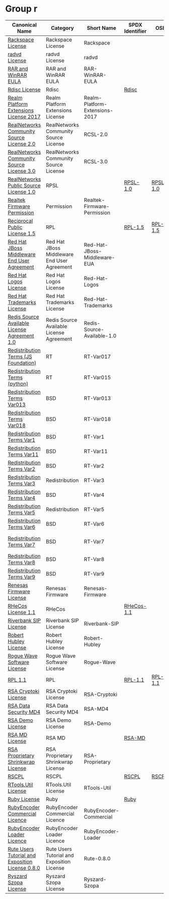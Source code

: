 # Group r

|Canonical Name|Category|Short Name|SPDX Identifier|OSI|ScanCode|Matched ScanCode|Type|
| --- | --- | --- | --- | --- | --- | --- | --- |
|[Rackspace License]([ra]/Rackspace-License.yaml)|Rackspace License|Rackspace| | | [rackspace](https://github.com/nexB/scancode-toolkit/blob/develop/src/licensedcode/data/licenses/rackspace.LICENSE) | [rackspace](https://github.com/nexB/scancode-toolkit/blob/develop/src/licensedcode/data/licenses/rackspace.LICENSE) |terms|
|[radvd License]([ra]/radvd-License.yaml)|radvd License|radvd| | | [radvd](https://github.com/nexB/scancode-toolkit/blob/develop/src/licensedcode/data/licenses/radvd.LICENSE) | [radvd](https://github.com/nexB/scancode-toolkit/blob/develop/src/licensedcode/data/licenses/radvd.LICENSE) |terms|
|[RAR and WinRAR EULA]([ra]/RAR-and-WinRAR-EULA.yaml)|RAR and WinRAR EULA|RAR-WinRAR-EULA| | | [rar-winrar-eula](https://github.com/nexB/scancode-toolkit/blob/develop/src/licensedcode/data/licenses/rar-winrar-eula.LICENSE) | [rar-winrar-eula](https://github.com/nexB/scancode-toolkit/blob/develop/src/licensedcode/data/licenses/rar-winrar-eula.LICENSE) |terms|
|[Rdisc License]([rd]/Rdisc-License.yaml)|Rdisc| |[Rdisc](https://spdx.org/licenses/preview/Rdisc.html)| | [rdisc](https://github.com/nexB/scancode-toolkit/blob/develop/src/licensedcode/data/licenses/rdisc.LICENSE) | [rdisc](https://github.com/nexB/scancode-toolkit/blob/develop/src/licensedcode/data/licenses/rdisc.LICENSE) |terms|
|[Realm Platform Extensions License 2017]([re]/Realm-Platform-Extensions-License-2017.yaml)|Realm Platform Extensions License|Realm-Platform-Extensions-2017| | | [realm-platform-extension-2017](https://github.com/nexB/scancode-toolkit/blob/develop/src/licensedcode/data/licenses/realm-platform-extension-2017.LICENSE) | |terms|
|[RealNetworks Community Source License 2.0]([re]/RealNetworks-Community-Source-License-2.0.yaml)|RealNetworks Community Source License|RCSL-2.0| | | [rcsl-2.0](https://github.com/nexB/scancode-toolkit/blob/develop/src/licensedcode/data/licenses/rcsl-2.0.LICENSE) | [rcsl-2.0](https://github.com/nexB/scancode-toolkit/blob/develop/src/licensedcode/data/licenses/rcsl-2.0.LICENSE) |terms|
|[RealNetworks Community Source License 3.0]([re]/RealNetworks-Community-Source-License-3.0.yaml)|RealNetworks Community Source License|RCSL-3.0| | | [rcsl-3.0](https://github.com/nexB/scancode-toolkit/blob/develop/src/licensedcode/data/licenses/rcsl-3.0.LICENSE) | [rcsl-3.0](https://github.com/nexB/scancode-toolkit/blob/develop/src/licensedcode/data/licenses/rcsl-3.0.LICENSE) |terms|
|[RealNetworks Public Source License 1.0]([re]/RealNetworks-Public-Source-License-1.0.yaml)|RPSL| |[RPSL-1.0](https://spdx.org/licenses/preview/RPSL-1.0.html)| [RPSL-1.0](https://opensource.org/licenses/RPSL-1.0) | [rpsl-1.0](https://github.com/nexB/scancode-toolkit/blob/develop/src/licensedcode/data/licenses/rpsl-1.0.LICENSE) | [rpsl-1.0](https://github.com/nexB/scancode-toolkit/blob/develop/src/licensedcode/data/licenses/rpsl-1.0.LICENSE) |terms|
|[Realtek Firmware Permission]([re]/Realtek-Firmware-Permission.yaml)|Permission|Realtek-Firmware-Permission| | | | [other-permissive](https://github.com/nexB/scancode-toolkit/blob/develop/src/licensedcode/data/licenses/other-permissive.LICENSE) |terms|
|[Reciprocal Public License 1.5]([re]/Reciprocal-Public-License-1.5.yaml)|RPL| |[RPL-1.5](https://spdx.org/licenses/preview/RPL-1.5.html)| [RPL-1.5](https://opensource.org/licenses/RPL-1.5) | [rpl-1.5](https://github.com/nexB/scancode-toolkit/blob/develop/src/licensedcode/data/licenses/rpl-1.5.LICENSE) | [rpl-1.5](https://github.com/nexB/scancode-toolkit/blob/develop/src/licensedcode/data/licenses/rpl-1.5.LICENSE) |terms|
|[Red Hat JBoss Middleware End User Agreement]([re]/Red-Hat-JBoss-Middleware-End-User-Agreement.yaml)|Red Hat JBoss Middleware End User Agreement|Red-Hat-JBoss-Middleware-EUA| | | | |terms|
|[Red Hat Logos License]([re]/Red-Hat-Logos-License.yaml)|Red Hat Logos License|Red-Hat-Logos| | | [red-hat-logos](https://github.com/nexB/scancode-toolkit/blob/develop/src/licensedcode/data/licenses/red-hat-logos.LICENSE) | [red-hat-logos](https://github.com/nexB/scancode-toolkit/blob/develop/src/licensedcode/data/licenses/red-hat-logos.LICENSE) |terms|
|[Red Hat Trademarks License]([re]/Red-Hat-Trademarks-License.yaml)|Red Hat Trademarks License|Red-Hat-Trademarks| | | [red-hat-trademarks](https://github.com/nexB/scancode-toolkit/blob/develop/src/licensedcode/data/licenses/red-hat-trademarks.LICENSE) | [red-hat-trademarks](https://github.com/nexB/scancode-toolkit/blob/develop/src/licensedcode/data/licenses/red-hat-trademarks.LICENSE) |terms|
|[Redis Source Available License Agreement 1.0]([re]/Redis-Source-Available-License-Agreement-1.0.yaml)|Redis Source Available License Agreement|Redis-Source-Available-1.0| | | [redis-source-available-1.0](https://github.com/nexB/scancode-toolkit/blob/develop/src/licensedcode/data/licenses/redis-source-available-1.0.LICENSE) | [redis-source-available-1.0](https://github.com/nexB/scancode-toolkit/blob/develop/src/licensedcode/data/licenses/redis-source-available-1.0.LICENSE) |terms|
|[Redistribution Terms (JS Foundation)]([re]/Redistribution-Terms-(JS-Foundation).yaml)|RT|RT-Var017| | | | |terms|
|[Redistribution Terms (python)]([re]/Redistribution-Terms-(python).yaml)|RT|RT-Var015| | | | |terms|
|[Redistribution Terms Var013]([re]/Redistribution-Terms-Var013.yaml)|BSD|RT-Var013| | | | [bsd-original-uc-1986](https://github.com/nexB/scancode-toolkit/blob/develop/src/licensedcode/data/licenses/bsd-original-uc-1986.LICENSE) |terms|
|[Redistribution Terms Var018]([re]/Redistribution-Terms-Var018.yaml)|BSD|RT-Var018| | | | [bsd-original-uc-1986](https://github.com/nexB/scancode-toolkit/blob/develop/src/licensedcode/data/licenses/bsd-original-uc-1986.LICENSE) |terms|
|[Redistribution Terms Var1]([re]/Redistribution-Terms-Var1.yaml)|BSD|RT-Var1| | | | [other-permissive](https://github.com/nexB/scancode-toolkit/blob/develop/src/licensedcode/data/licenses/other-permissive.LICENSE) |terms|
|[Redistribution Terms Var11]([re]/Redistribution-Terms-Var11.yaml)|BSD|RT-Var11| | | | [tcp-wrappers](https://github.com/nexB/scancode-toolkit/blob/develop/src/licensedcode/data/licenses/tcp-wrappers.LICENSE) |terms|
|[Redistribution Terms Var2]([re]/Redistribution-Terms-Var2.yaml)|BSD|RT-Var2| | | | [bsd-original-uc-1986](https://github.com/nexB/scancode-toolkit/blob/develop/src/licensedcode/data/licenses/bsd-original-uc-1986.LICENSE) |terms|
|[Redistribution Terms Var3]([re]/Redistribution-Terms-Var3.yaml)|Redistribution|RT-Var3| | | | [boost-original](https://github.com/nexB/scancode-toolkit/blob/develop/src/licensedcode/data/licenses/boost-original.LICENSE) |terms|
|[Redistribution Terms Var4]([re]/Redistribution-Terms-Var4.yaml)|BSD|RT-Var4| | | | [bsd-original-uc-1986](https://github.com/nexB/scancode-toolkit/blob/develop/src/licensedcode/data/licenses/bsd-original-uc-1986.LICENSE) |terms|
|[Redistribution Terms Var5]([re]/Redistribution-Terms-Var5.yaml)|Redistribution|RT-Var5| | | | [delorie-historical](https://github.com/nexB/scancode-toolkit/blob/develop/src/licensedcode/data/licenses/delorie-historical.LICENSE) |terms|
|[Redistribution Terms Var6]([re]/Redistribution-Terms-Var6.yaml)|BSD|RT-Var6| | | [bsla-no-advert](https://github.com/nexB/scancode-toolkit/blob/develop/src/licensedcode/data/licenses/bsla-no-advert.LICENSE) | [bsla](https://github.com/nexB/scancode-toolkit/blob/develop/src/licensedcode/data/licenses/bsla.LICENSE) |terms|
|[Redistribution Terms Var7]([re]/Redistribution-Terms-Var7.yaml)|BSD|RT-Var7| | | [bsla](https://github.com/nexB/scancode-toolkit/blob/develop/src/licensedcode/data/licenses/bsla.LICENSE), [bsd-original-uc-1990](https://github.com/nexB/scancode-toolkit/blob/develop/src/licensedcode/data/licenses/bsd-original-uc-1990.LICENSE) | [bsla](https://github.com/nexB/scancode-toolkit/blob/develop/src/licensedcode/data/licenses/bsla.LICENSE) |terms|
|[Redistribution Terms Var8]([re]/Redistribution-Terms-Var8.yaml)|BSD|RT-Var8| | | | [delorie-historical](https://github.com/nexB/scancode-toolkit/blob/develop/src/licensedcode/data/licenses/delorie-historical.LICENSE) |terms|
|[Redistribution Terms Var9]([re]/Redistribution-Terms-Var9.yaml)|BSD|RT-Var9| | | [bsd-axis](https://github.com/nexB/scancode-toolkit/blob/develop/src/licensedcode/data/licenses/bsd-axis.LICENSE) | [bsd-axis](https://github.com/nexB/scancode-toolkit/blob/develop/src/licensedcode/data/licenses/bsd-axis.LICENSE) |terms|
|[Renesas Firmware License]([re]/Renesas-Firmware-License.yaml)|Renesas Firmware|Renesas-Firmware| | | | [bsd-new](https://github.com/nexB/scancode-toolkit/blob/develop/src/licensedcode/data/licenses/bsd-new.LICENSE) |terms|
|[RHeCos License 1.1]([rh]/RHeCos-License-1.1.yaml)|RHeCos| |[RHeCos-1.1](https://spdx.org/licenses/preview/RHeCos-1.1.html)| | [ecosrh-1.1](https://github.com/nexB/scancode-toolkit/blob/develop/src/licensedcode/data/licenses/ecosrh-1.1.LICENSE) | [ecosrh-1.1](https://github.com/nexB/scancode-toolkit/blob/develop/src/licensedcode/data/licenses/ecosrh-1.1.LICENSE) |terms|
|[Riverbank SIP License]([ri]/Riverbank-SIP-License.yaml)|Riverbank SIP License|Riverbank-SIP| | | [riverbank-sip](https://github.com/nexB/scancode-toolkit/blob/develop/src/licensedcode/data/licenses/riverbank-sip.LICENSE) | [riverbank-sip](https://github.com/nexB/scancode-toolkit/blob/develop/src/licensedcode/data/licenses/riverbank-sip.LICENSE) |terms|
|[Robert Hubley License]([ro]/Robert-Hubley-License.yaml)|Robert Hubley License|Robert-Hubley| | | [robert-hubley](https://github.com/nexB/scancode-toolkit/blob/develop/src/licensedcode/data/licenses/robert-hubley.LICENSE) | [robert-hubley](https://github.com/nexB/scancode-toolkit/blob/develop/src/licensedcode/data/licenses/robert-hubley.LICENSE) |terms|
|[Rogue Wave Software License]([ro]/Rogue-Wave-Software-License.yaml)|Rogue Wave Software License|Rogue-Wave| | | [rogue-wave](https://github.com/nexB/scancode-toolkit/blob/develop/src/licensedcode/data/licenses/rogue-wave.LICENSE) | [rogue-wave](https://github.com/nexB/scancode-toolkit/blob/develop/src/licensedcode/data/licenses/rogue-wave.LICENSE) |terms|
|[RPL 1.1]([rp]/RPL-1.1.yaml)|RPL| |[RPL-1.1](https://spdx.org/licenses/preview/RPL-1.1.html)| [RPL-1.1](https://opensource.org/licenses/RPL-1.1) | [rpl-1.1](https://github.com/nexB/scancode-toolkit/blob/develop/src/licensedcode/data/licenses/rpl-1.1.LICENSE) | [rpl-1.1](https://github.com/nexB/scancode-toolkit/blob/develop/src/licensedcode/data/licenses/rpl-1.1.LICENSE) |terms|
|[RSA Cryptoki License]([rs]/RSA-Cryptoki-License.yaml)|RSA Cryptoki License|RSA-Cryptoki| | | [rsa-cryptoki](https://github.com/nexB/scancode-toolkit/blob/develop/src/licensedcode/data/licenses/rsa-cryptoki.LICENSE) | [rsa-cryptoki](https://github.com/nexB/scancode-toolkit/blob/develop/src/licensedcode/data/licenses/rsa-cryptoki.LICENSE) |terms|
|[RSA Data Security MD4]([rs]/RSA-Data-Security-MD4.yaml)|RSA Data Security MD4|RSA-MD4| | | [rsa-md4](https://github.com/nexB/scancode-toolkit/blob/develop/src/licensedcode/data/licenses/rsa-md4.LICENSE) | |terms|
|[RSA Demo License]([rs]/RSA-Demo-License.yaml)|RSA Demo License|RSA-Demo| | | [rsa-demo](https://github.com/nexB/scancode-toolkit/blob/develop/src/licensedcode/data/licenses/rsa-demo.LICENSE) | [rsa-demo](https://github.com/nexB/scancode-toolkit/blob/develop/src/licensedcode/data/licenses/rsa-demo.LICENSE) |terms|
|[RSA MD License]([rs]/RSA-MD-License.yaml)|RSA MD| |[RSA-MD](https://spdx.org/licenses/preview/RSA-MD.html)| | [rsa-md5](https://github.com/nexB/scancode-toolkit/blob/develop/src/licensedcode/data/licenses/rsa-md5.LICENSE) | [rsa-md5](https://github.com/nexB/scancode-toolkit/blob/develop/src/licensedcode/data/licenses/rsa-md5.LICENSE) |terms|
|[RSA Proprietary Shrinkwrap License]([rs]/RSA-Proprietary-Shrinkwrap-License.yaml)|RSA Proprietary Shrinkwrap License|RSA-Proprietary| | | [rsa-proprietary](https://github.com/nexB/scancode-toolkit/blob/develop/src/licensedcode/data/licenses/rsa-proprietary.LICENSE) | [rsa-proprietary](https://github.com/nexB/scancode-toolkit/blob/develop/src/licensedcode/data/licenses/rsa-proprietary.LICENSE) |terms|
|[RSCPL]([rs]/RSCPL.yaml)|RSCPL| |[RSCPL](https://spdx.org/licenses/preview/RSCPL.html)| [RSCPL](https://opensource.org/licenses/RSCPL) | [ricoh-1.0](https://github.com/nexB/scancode-toolkit/blob/develop/src/licensedcode/data/licenses/ricoh-1.0.LICENSE) | [ricoh-1.0](https://github.com/nexB/scancode-toolkit/blob/develop/src/licensedcode/data/licenses/ricoh-1.0.LICENSE) |terms|
|[RTools.Util License]([rt]/RTools.Util-License.yaml)|RTools.Util License|RTools-Util| | | [rtools-util](https://github.com/nexB/scancode-toolkit/blob/develop/src/licensedcode/data/licenses/rtools-util.LICENSE) | [rtools-util](https://github.com/nexB/scancode-toolkit/blob/develop/src/licensedcode/data/licenses/rtools-util.LICENSE) |terms|
|[Ruby License]([ru]/Ruby-License.yaml)|Ruby| |[Ruby](https://spdx.org/licenses/preview/Ruby.html)| | [ruby](https://github.com/nexB/scancode-toolkit/blob/develop/src/licensedcode/data/licenses/ruby.LICENSE) | [ruby](https://github.com/nexB/scancode-toolkit/blob/develop/src/licensedcode/data/licenses/ruby.LICENSE) |terms|
|[RubyEncoder Commercial Licence]([ru]/RubyEncoder-Commercial-Licence.yaml)|RubyEncoder Commercial Licence|RubyEncoder-Commercial| | | [rubyencoder-commercial](https://github.com/nexB/scancode-toolkit/blob/develop/src/licensedcode/data/licenses/rubyencoder-commercial.LICENSE) | [rubyencoder-commercial](https://github.com/nexB/scancode-toolkit/blob/develop/src/licensedcode/data/licenses/rubyencoder-commercial.LICENSE) |terms|
|[RubyEncoder Loader Licence]([ru]/RubyEncoder-Loader-Licence.yaml)|RubyEncoder Loader Licence|RubyEncoder-Loader| | | [rubyencoder-loader](https://github.com/nexB/scancode-toolkit/blob/develop/src/licensedcode/data/licenses/rubyencoder-loader.LICENSE) | [rubyencoder-loader](https://github.com/nexB/scancode-toolkit/blob/develop/src/licensedcode/data/licenses/rubyencoder-loader.LICENSE) |terms|
|[Rute Users Tutorial and Exposition License 0.8.0]([ru]/Rute-Users-Tutorial-and-Exposition-License-0.8.0.yaml)|Rute Users Tutorial and Exposition License|Rute-0.8.0| | | [rute](https://github.com/nexB/scancode-toolkit/blob/develop/src/licensedcode/data/licenses/rute.LICENSE) | [rute](https://github.com/nexB/scancode-toolkit/blob/develop/src/licensedcode/data/licenses/rute.LICENSE) |terms|
|[Ryszard Szopa License]([ry]/Ryszard-Szopa-License.yaml)|Ryszard Szopa License|Ryszard-Szopa| | | [ryszard-szopa](https://github.com/nexB/scancode-toolkit/blob/develop/src/licensedcode/data/licenses/ryszard-szopa.LICENSE) | [ryszard-szopa](https://github.com/nexB/scancode-toolkit/blob/develop/src/licensedcode/data/licenses/ryszard-szopa.LICENSE) |terms|
